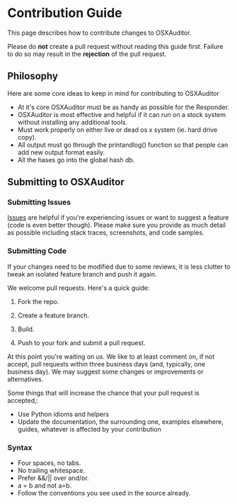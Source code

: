 # Contribution Guide

This page describes how to contribute changes to OSXAuditor.

Please do **not** create a pull request without reading this guide first. Failure to do so may result in the **rejection** of the pull request.

## Philosophy
Here are some core ideas to keep in mind for contributing to OSXAuditor

* At it's core OSXAuditor must be as handy as possible for the Responder.
* OSXAuditor is most effective and helpful if it can run on a stock system without installing any additional tools.
* Must work properly on either live or dead os x system (ie. hard drive copy).
* All output must go through the printandlog() function so that people can add new output format easily.
* All the hases go into the global hash db.

## Submitting to OSXAuditor

### Submitting Issues
[Issues](https://github.com/jipegit/OSXAuditor/issues) are helpful if you're experiencing issues or want to suggest a feature (code is even better though). Please make sure you provide as much detail as possible including stack traces, screenshots, and code samples.

### Submitting Code
If your changes need to be modified due to some reviews, it is less clutter to tweak an isolated feature branch and push it again.

We welcome pull requests. Here's a quick guide:

1. Fork the repo.

2. Create a feature branch.

3. Build.

4. Push to your fork and submit a pull request.

At this point you're waiting on us. We like to at least comment on, if not accept, pull requests within three business days (and, typically, one business day). We may suggest some changes or improvements or alternatives.

Some things that will increase the chance that your pull request is accepted,:

* Use Python idioms and helpers
* Update the documentation, the surrounding one, examples elsewhere, guides, whatever is affected by your contribution

### Syntax

* Four spaces, no tabs.
* No trailing whitespace.
* Prefer &&/|| over and/or.
* a = b and not a=b.
* Follow the conventions you see used in the source already.